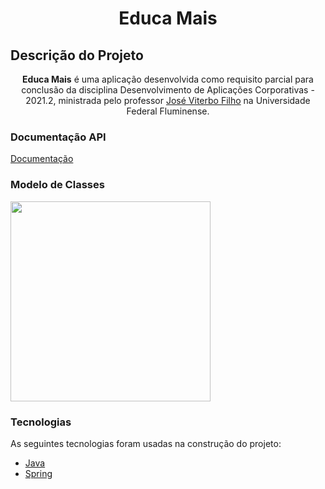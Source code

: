 <h1 align="center">Educa Mais</h1>

## Descrição do Projeto
<p align="center"><b>Educa Mais</b> é uma aplicação desenvolvida como requisito parcial para conclusão da disciplina Desenvolvimento de Aplicações Corporativas - 2021.2, ministrada pelo professor <a href="https://github.com/jviterbo" target="_blank">José Viterbo Filho</a> na Universidade Federal Fluminense.</p>

### Documentação API

[Documentação](https://github.com/mathunes/EducaMais/blob/main/docs/restapi.md)

### Modelo de Classes

<img src="https://drive.google.com/uc?export=view&id=1Clcpiv23Igv3aArPJN1cg5HILXgEAscN" style="width: 320px; height: auto" />

### Tecnologias

As seguintes tecnologias foram usadas na construção do projeto:

- [Java](https://www.java.com/pt-BR/)
- [Spring](https://spring.io/)
